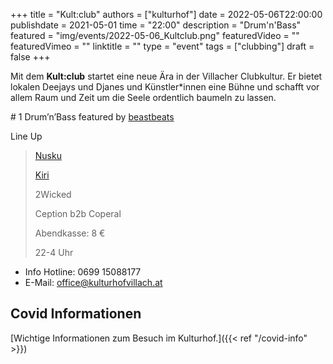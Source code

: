 +++
title = "Kult:club"
authors = ["kulturhof"]
date = 2022-05-06T22:00:00
publishdate = 2021-05-01
time = "22:00"
description = "Drum'n'Bass"
featured = "img/events/2022-05-06_Kultclub.png"
featuredVideo = ""
featuredVimeo = ""
linktitle = ""
type = "event"
tags = ["clubbing"]
draft = false
+++


Mit dem **Kult:club** startet eine neue Ära in der Villacher Clubkultur. Er bietet lokalen Deejays und Djanes und Künstler*innen eine Bühne und schafft vor allem Raum und Zeit um die Seele ordentlich baumeln zu lassen. 

\# 1 Drum’n’Bass featured by [beastbeats](https://www.facebook.com/BeastBeatsDNB/)

Line Up

>[Nusku](https://soundcloud.app.goo.gl/AYGJ9)
>
>[Kiri](https://soundcloud.app.goo.gl/o2Cns)
>
>2Wicked
>
>Ception b2b Coperal
>
>Abendkasse: 8 €
>
>22-4 Uhr



- Info Hotline: 0699 15088177 
- E-Mail: office@kulturhofvillach.at

## Covid Informationen

[Wichtige Informationen zum Besuch im Kulturhof.]({{< ref "/covid-info" >}})
